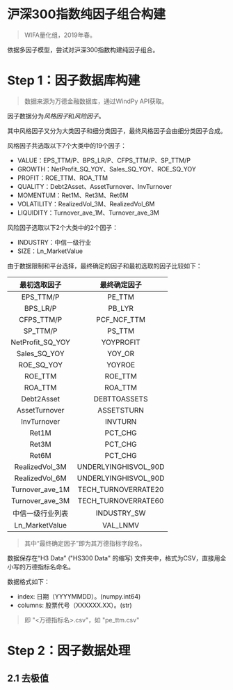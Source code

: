 # 沪深300指数纯因子组合构建

> WIFA量化组，2019年春。

依据多因子模型，尝试对沪深300指数构建纯因子组合。

# Step 1：因子数据库构建

> 数据来源为万德金融数据库，通过WindPy API获取。

因子数据分为*风格因子*和*风险因子*。

其中风格因子又分为大类因子和细分类因子，最终风格因子会由细分类因子合成。

风格因子共选取以下7个大类中的19个因子：

- VALUE：EPS_TTM/P、BPS_LR/P、CFPS_TTM/P、SP_TTM/P 
- GROWTH：NetProfit_SQ_YOY、Sales_SQ_YOY、ROE_SQ_YOY 
- PROFIT：ROE_TTM、ROA_TTM 
- QUALITY：Debt2Asset、AssetTurnover、InvTurnover 
- MOMENTUM：Ret1M、Ret3M、Ret6M 
- VOLATILITY：RealizedVol_3M、RealizedVol_6M 
- LIQUIDITY：Turnover_ave_1M、Turnover_ave_3M 

风险因子选取以下2个大类中的2个因子：

- INDUSTRY：中信一级行业 
- SIZE：Ln_MarketValue 

由于数据限制和平台选择，最终确定的因子和最初选取的因子比较如下：

最初选取因子|最终确定因子
:--:|:--:
EPS_TTM/P|PE_TTM
BPS_LR/P|PB_LYR
CFPS_TTM/P|PCF_NCF_TTM
SP_TTM/P|PS_TTM
NetProfit_SQ_YOY|YOYPROFIT
Sales_SQ_YOY|YOY_OR
ROE_SQ_YOY|YOYROE
ROE_TTM|ROE_TTM
ROA_TTM|ROA_TTM
Debt2Asset|DEBTTOASSETS
AssetTurnover|ASSETSTURN
InvTurnover|INVTURN
Ret1M|PCT_CHG
Ret3M|PCT_CHG
Ret6M|PCT_CHG
RealizedVol_3M|UNDERLYINGHISVOL_90D
RealizedVol_6M|UNDERLYINGHISVOL_90D
Turnover_ave_1M|TECH_TURNOVERRATE20
Turnover_ave_3M|TECH_TURNOVERRATE60
中信一级行业列表|INDUSTRY_SW
Ln_MarketValue|VAL_LNMV

> 其中“最终确定因子”即为其万德指标字段名。

数据保存在“H3 Data” ("HS300 Data" 的缩写) 文件夹中，格式为CSV，直接用全小写的万德指标名命名。

数据格式如下：
- index: 日期（YYYYMMDD）。(numpy.int64)
- columns: 股票代号（XXXXXX.XX）。(str)

> 即 "<万德指标名>.csv"，如 "pe_ttm.csv"

# Step 2：因子数据处理

## 2.1 去极值

